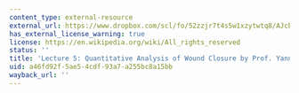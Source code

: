```yaml
---
content_type: external-resource
external_url: https://www.dropbox.com/scl/fo/52zzjr7t4s5w1xzytwtq8/AJcEtK_TPtYGIkPyFJA2vC0/Lecture%20Recordings?dl=0&preview=2022-9-22_Quantitative+Analysis+of+Wound+Closure+%28Yannas%29.mp4&rlkey=qojtvzyd9q8cpudjtvj939i69&subfolder_nav_tracking=1
has_external_license_warning: true
license: https://en.wikipedia.org/wiki/All_rights_reserved
status: ''
title: 'Lecture 5: Quantitative Analysis of Wound Closure by Prof. Yannas'
uid: a46fd92f-5ae5-4cdf-93a7-a255bc8a15bb
wayback_url: ''
---
```

